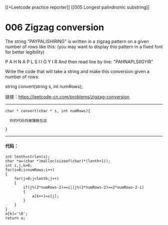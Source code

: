 [[+Leetcode practice reporter]]
[[005 Longest palindromic substring]]
# 006 Zigzag conversion

The string "PAYPALISHIRING" is written in a zigzag pattern on a given number of rows like this: (you may want to display this pattern in a fixed font for better legibility)

P   A   H   N
A P L S I I G
Y   I   R
And then read line by line: "PAHNAPLSIIGYIR"

Write the code that will take a string and make this conversion given a number of rows:

string convert(string s, int numRows);

链接：https://leetcode-cn.com/problems/zigzag-conversion

------
```
char * convert(char * s, int numRows){

  你的代码将被镶嵌在这

}
```

-----
#### 代码：
```
int lenth=strlen(s);
char *a=(char *)malloc(sizeof(char)*(lenth+1));
int i,j,k=0;
for(i=0;i<numRows;i++)
{
	for(j=0;j<lenth;j++)
	{
		if(j%(2*numRows-2)==i||j%(2*numRows-2)==2*numRows-2-i)
		{
			a[k++]=s[j];
		}
	}
}
a[k]='\0';
return a;

```